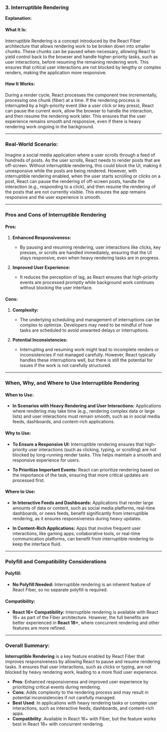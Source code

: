 ### 3. Interruptible Rendering

**Explanation:**

#### What It Is:
Interruptible Rendering is a concept introduced by the React Fiber architecture that allows rendering work to be broken down into smaller chunks. These chunks can be paused when necessary, allowing React to yield control back to the browser and handle higher-priority tasks, such as user interactions, before resuming the remaining rendering work. This ensures that critical user interactions are not blocked by lengthy or complex renders, making the application more responsive.

#### How It Works:
During a render cycle, React processes the component tree incrementally, processing one chunk (fiber) at a time. If the rendering process is interrupted by a high-priority event (like a user click or key press), React can pause the current work, allow the browser to handle the interaction, and then resume the rendering work later. This ensures that the user experience remains smooth and responsive, even if there is heavy rendering work ongoing in the background.

---

### Real-World Scenario:

Imagine a social media application where a user scrolls through a feed of hundreds of posts. As the user scrolls, React needs to render posts that are off-screen. Without interruptible rendering, this could block the UI, making it unresponsive while the posts are being rendered. However, with interruptible rendering enabled, when the user starts scrolling or clicks on a post, React can pause the rendering of off-screen posts, handle the interaction (e.g., responding to a click), and then resume the rendering of the posts that are not currently visible. This ensures the app remains responsive and the user experience is smooth.

---

### Pros and Cons of Interruptible Rendering

#### Pros:

1. **Enhanced Responsiveness:**
   - By pausing and resuming rendering, user interactions like clicks, key presses, or scrolls are handled immediately, ensuring that the UI stays responsive, even when heavy rendering tasks are in progress.

2. **Improved User Experience:**
   - It reduces the perception of lag, as React ensures that high-priority events are processed promptly while background work continues without blocking the user interface.

#### Cons:

1. **Complexity:**
   - The underlying scheduling and management of interruptions can be complex to optimize. Developers may need to be mindful of how tasks are scheduled to avoid unwanted delays or interruptions.

2. **Potential Inconsistencies:**
   - Interrupting and resuming work might lead to incomplete renders or inconsistencies if not managed carefully. However, React typically handles these interruptions well, but there is still the potential for issues if the work is not carefully structured.

---

### When, Why, and Where to Use Interruptible Rendering

#### When to Use:
- **In Scenarios with Heavy Rendering and User Interactions:** Applications where rendering may take time (e.g., rendering complex data or large lists) and user interactions must remain smooth, such as in social media feeds, dashboards, and content-rich applications.

#### Why to Use:
- **To Ensure a Responsive UI:** Interruptible rendering ensures that high-priority user interactions (such as clicking, typing, or scrolling) are not blocked by long-running render tasks. This helps maintain a smooth and responsive experience for users.
  
- **To Prioritize Important Events:** React can prioritize rendering based on the importance of the task, ensuring that more critical updates are processed first.

#### Where to Use:
- **In Interactive Feeds and Dashboards:** Applications that render large amounts of data or content, such as social media platforms, real-time dashboards, or news feeds, benefit significantly from interruptible rendering, as it ensures responsiveness during heavy updates.

- **In Content-Rich Applications:** Apps that involve frequent user interactions, like gaming apps, collaborative tools, or real-time communication platforms, can benefit from interruptible rendering to keep the interface fluid.

---

### Polyfill and Compatibility Considerations

#### Polyfill:
- **No Polyfill Needed:** Interruptible rendering is an inherent feature of React Fiber, so no separate polyfill is required.

#### Compatibility:
- **React 16+ Compatibility:** Interruptible rendering is available with React 16+ as part of the Fiber architecture. However, the full benefits are better experienced in **React 18+**, where concurrent rendering and other features are more refined.

---

### Overall Summary:

**Interruptible Rendering** is a key feature enabled by React Fiber that improves responsiveness by allowing React to pause and resume rendering tasks. It ensures that user interactions, such as clicks or typing, are not blocked by heavy rendering work, leading to a more fluid user experience.

- **Pros**: Enhanced responsiveness and improved user experience by prioritizing critical events during rendering.
- **Cons**: Adds complexity to the rendering process and may result in potential inconsistencies if not carefully managed.
- **Best Used**: In applications with heavy rendering tasks or complex user interactions, such as interactive feeds, dashboards, and content-rich apps.
- **Compatibility**: Available in React 16+ with Fiber, but the feature works best in React 18+ with concurrent rendering.